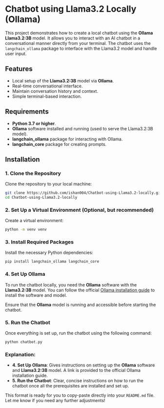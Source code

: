 # Chatbot using Llama3.2 Locally (Ollama)

This project demonstrates how to create a local chatbot using the **Ollama Llama3.2:3B** model. It allows you to interact with an AI chatbot in a conversational manner directly from your terminal. The chatbot uses the `langchain_ollama` package to interface with the Llama3.2 model and handle user input.

## Features

- Local setup of the **Llama3.2:3B** model via **Ollama**.
- Real-time conversational interface.
- Maintain conversation history and context.
- Simple terminal-based interaction.

## Requirements

- **Python 3.7 or higher**.
- **Ollama** software installed and running (used to serve the Llama3.2:3B model).
- **langchain_ollama** package for interacting with Ollama.
- **langchain_core** package for creating prompts.

## Installation

### 1. Clone the Repository

Clone the repository to your local machine:

```bash
git clone https://github.com/ishan004/Chatbot-using-Llama3.2-locally.git
cd Chatbot-using-Llama3.2-locally
```


### 2. Set Up a Virtual Environment (Optional, but recommended)

Create a virtual environment:

```bash
python -m venv venv
```

### 3. Install Required Packages

Install the necessary Python dependencies:

```bash
pip install langchain_ollama langchain_core
```

### 4. Set Up Ollama

To run the chatbot locally, you need the **Ollama** software with the **Llama3.2:3B** model. You can follow the official [Ollama installation guide](https://ollama.com) to install the software and model.

Ensure that the **Ollama** model is running and accessible before starting the chatbot.

### 5. Run the Chatbot

Once everything is set up, run the chatbot using the following command:

```bash
python chatbot.py
```


### Explanation:

- **4. Set Up Ollama**: Gives instructions on setting up the **Ollama** software and **Llama3.2:3B** model. A link is provided to the official Ollama installation guide.
- **5. Run the Chatbot**: Clear, concise instructions on how to run the chatbot once all the prerequisites are installed and set up.

This format is ready for you to copy-paste directly into your `README.md` file. Let me know if you need any further adjustments!



